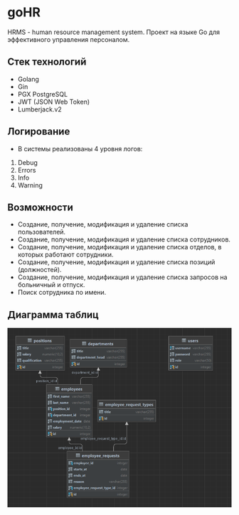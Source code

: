 # goHR
HRMS - human resource management system. Проект на языке Go для эффективного управления персоналом.

## Стек технологий
- Golang
- Gin
- PGX PostgreSQL
- JWT (JSON Web Token) 
- Lumberjack.v2

## Логирование
* В системы реализованы 4 уровня логов:
1. Debug
2. Errors
3. Info
4. Warning

## Возможности

- Создание, получение, модификация и удаление списка пользователей.
- Создание, получение, модификация и удаление списка сотрудников.
- Создание, получение, модификация и удаление списка отделов, в которых работают сотрудники.
- Создание, получение, модификация и удаление списка позиций (должностей).
- Создание, получение, модификация и удаление списка запросов на больничный и отпуск.
- Поиск сотрудника по имени.

## Диаграмма таблиц
![img.png](img.png)
